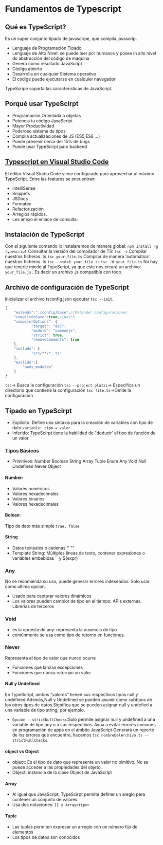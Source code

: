 # Fundamentos de Typescript

## Qué es TypeScript?

Es un super conjunto tipado de javascripe, que compila javascrip.
- Lenguaje de Programación Tipado
- Lenguaje de Alto Nivel: se puede leer por humanos y posee in alto nivel do abstracción del código de maquina
- Genera como resultado JavaScript
- Código abierto
- Desarrolla en cualquier Sistema operativo
- El códige puede ejecutarse en cualquier navegador

TypeScripe soporta las caracteristicas de JavaScript.

## Porqué usar TypeScirpt
- Programación Orientada a objetas
- Potencia tu código JavaScript
- Mayor Productividad
- Poderoso sistema de tipos
- Compila actualizaciones de JS (ES5,ES6 ...)
- Puede prevenir cerca del 15% de bugs
- Puede usar TypeScirpt para backend 

## [Typescript en Visual Studio Code](https://code.visualstudio.com/docs/languages/typescript)
El editor Visual Studio Code viene configurado para aprovechar al máximo TypeScript.
Entre las features se encuentran:

- IntelliSense
- Snippets
- JSDocs
- Formateo
- Refactorización
- Arreglos rápidos.
- Les anexo el enlace de consulta:

## Instalación de TypeScript
Con el siguiente comando lo instalaremos de manera global:
`npm install -g typescript`
Consultar la versión del compilador de TS:
`tsc -v`
Compilar nuestros ficheros .ts
`tsc your_file.ts`
Compilar de manera ‘automática’ nuestros ficheros .ts
`tsc --watch your_file.ts`
`tsc -W your_file.ts`
No hay que tenerle miedo al TypeScript, ya que este nos creará un archivo: `your_file.js.`
Es decir un archivo .js compatible con todo.

## Archivo de configuración de TypeScript
inicializar el archivo tsconfig.json ejecutar `tsc --init`.

```typescript
{       
    "extends":"./config/base",//Extender configuraciones
    "compileOnSave":true,//Watch
    "compilerOptions": {
            "target": "es5",
            "module": "commonjs",
            "strict": true,
            "removeComments": true
    },
    "include": [
            "src/**/*. ts"
    ],
    "exclide":[
        "node_modules"
    ]
}
```

`tsc`-> Busca la configuración
`tsc --project platzi`-> Especifica un directorio que contiene la configuración
`tsc file.ts`->Omite la configuración

## Tipado en TypeScirpt
- Explícito: Define una sintaxis para la creación de variables con tipo de dato `variable: tipo = valor`.
- Inferido: TypeScirpt tiene la habilidad de "deducir' el tipo de función de un valor.`

### [Tipos Básicos](https://www.youtube.com/watch?v=cC65D2q5f8I)
- Primitivos: Number Boolean String Array Tuple Enum Any Void Null Undefined Never Object

#### Number:
- Valores numéricos
- Valores hexadecimales
- Valores binarios
- Valores hexadecimales
#### Bolean:
Tipo de dato más simple `true, false`

#### String
- Datos textuales o cadenas '' ""
- Template String: Múltiples lineas de texto, contener expresiones o variables embebidas `` y ${expr}

### Any
No se recomienda su uso, puede generar errores indeseados. Solo usar como ultima opcion.
- Usado para capturar valores dinámicos
- Los valores pueden cambior de tipo en el tiempo: APIs externas, Librerías de terceros

### Void
- es la opuesto de any: representa la ausencia de tipo
- comúnmente se usa como tipo de retorno en funciones.


### Never
Representa el tipo de valor que nunco ocurre
- Funciones que lanzan excepciones
- Funciones que nunca retornan un valor

#### Null y Undefined
En TypeScript, ambos “valores” tienen sus respectivos tipos null y undefined.Además,Null y Undefined se pueden asumir como subtipos de los otros tipos de datos.Significa que se pueden asignar null y undefied a una variable de tipo string, por ejemplo.

- `Opción --strictNullChecks`:Solo permite asignar null y undefined a una variable de tipo any o a sus respectivos. Ayua a evitar errores comunes en programación de apps en el ámbito JavaScript
Generará un reporte de los errores que encuentre, hacemos `tsc nombreDelArchivo.ts --strictNullChecks`.

#### object vs Object
- object: Es el tipo de dato que representa un valor no pimitivo. No se puede acceder a las propiedades del objeto.
- Object: instancia de la clase Object de JavaScript

#### Array
- Al igual que JavaScript, TypeScirpt permite definer un areglo para contener un conjunto de valores
- Usa dos notaciones: `[] y Array<tipo>`

#### Tuple
- Las tuplas permiten expresar un arreglo con un número fijo de elementos
- Los tipos de datos son conocidos